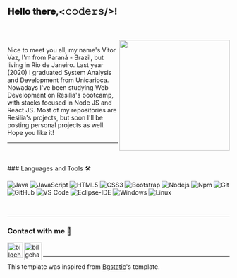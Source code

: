 <h2> 𝐇𝐞𝐥𝐥𝐨 𝐭𝐡𝐞𝐫𝐞,<𝚌𝚘𝚍𝚎𝚛𝚜/>!</h2>
<br>
<br>
<!--
**Vitor-Vaz/Vitor-Vaz** is a ✨ _special_ ✨ repository because its `README.md` (this file) appears on your GitHub profile.
- -->

<img align= "right" width= "250" src= "https://pa1.narvii.com/6580/8098c6e9207376889eeb0532d9f5a0723c4d73f5_hq.gif"/>

Nice to meet you all, my name's Vitor Vaz, I'm from Paraná - Brazil, but living in Rio de Janeiro. Last year (2020) I graduated System Analysis and Development from Unicarioca. Nowadays I've been studying Web Development on Resilia's bootcamp, with stacks focused in Node JS and React JS. Most of my repositories are Resilia's projects, but soon I'll be posting personal projects as well. Hope you like it!

---
<br>
<br>
### Languages and Tools 🛠 

![Java](https://img.shields.io/badge/-Java-bfbfbf?style=for-the-badge&logo=java&logoColor=e82c2f)
![JavaScript](https://img.shields.io/badge/-Javascript-black?style=for-the-badge&logo=javascript)
![HTML5](https://img.shields.io/badge/-HTML5-%23E44D27?style=for-the-badge&logo=html5&logoColor=ffffff)
![CSS3](https://img.shields.io/badge/-CSS3-%231572B6?style=for-the-badge&logo=css3)
![Bootstrap](https://img.shields.io/badge/-Bootstrap-563D7C?style=for-the-badge&logo=Bootstrap&logoColor=ffffff)
![Nodejs](https://img.shields.io/badge/-Nodejs-339933?style=for-the-badge&logo=Node.js&logoColor=ffffff)
![Npm](https://img.shields.io/badge/-npm-CB3837?style=for-the-badge&logo=npm)
![Git](https://img.shields.io/badge/-Git-%23F05032?style=for-the-badge&logo=git&logoColor=%23ffffff)
![GitHub](https://img.shields.io/badge/-GitHub-181717?style=for-the-badge&logo=github)
![VS Code](http://img.shields.io/badge/-VS%20Code-007ACC?style=for-the-badge&logo=visual-studio-code&logoColor=ffffff)
![Eclipse-IDE](http://img.shields.io/badge/-Eclipse-2C2255?style=for-the-badge&logo=eclipse&logoColor=ffffff)
![Windows](http://img.shields.io/badge/-Windows-0078D6?style=for-the-badge&logo=windows&logoColor=ffffff)
![Linux](https://img.shields.io/badge/-Linux-d9d7d7?style=for-the-badge&logo=Linux&logoColor=black)

<br/>

---

### Contact with me 📝

[<img align="left" alt="bilgehangecici | LinkedIn" width="35px" src="https://i.pinimg.com/originals/de/b4/6f/deb46f02a59e3b3a2aa58fac16290d63.gif" />][linkedin]
[<img align="left" alt="bilgehangecici | Instagram" width="40px" src="https://thumbs.gfycat.com/OrnateOrneryFoal-max-1mb.gif" />][instagram]

<br />

---

This template was inspired from [Bgstatic](https://github.com/Bgstatic)'s template.
 



[instagram]: https://www.instagram.com/vitor.vaz/
[linkedin]: https://www.linkedin.com/in/vitor-vaz-andrade/
